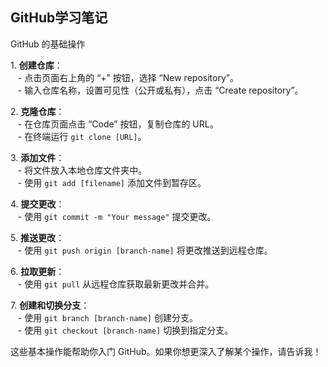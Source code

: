 ## GitHub学习笔记

GitHub 的基础操作

1. **创建仓库**：  
   - 点击页面右上角的 “+” 按钮，选择 “New repository”。  
   - 输入仓库名称，设置可见性（公开或私有），点击 “Create repository”。  

2. **克隆仓库**：  
   - 在仓库页面点击 “Code” 按钮，复制仓库的 URL。  
   - 在终端运行 `git clone [URL]`。  

3. **添加文件**：  
   - 将文件放入本地仓库文件夹中。  
   - 使用 `git add [filename]` 添加文件到暂存区。  

4. **提交更改**：  
   - 使用 `git commit -m "Your message"` 提交更改。  

5. **推送更改**：  
   - 使用 `git push origin [branch-name]` 将更改推送到远程仓库。  

6. **拉取更新**：  
   - 使用 `git pull` 从远程仓库获取最新更改并合并。  

7. **创建和切换分支**：  
   - 使用 `git branch [branch-name]` 创建分支。  
   - 使用 `git checkout [branch-name]` 切换到指定分支。  

这些基本操作能帮助你入门 GitHub。如果你想更深入了解某个操作，请告诉我！
